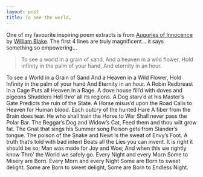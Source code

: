 ```yaml
---
layout: post
title: To see the world…
---
```


One of my favourite inspiring poem extracts is from [Auguries of Innocence ](http://www.artofeurope.com/blake/bla3.htm)by [William Blake](http://en.wikipedia.org/wiki/William_Blake). The first 4 lines are truly magnificent... it says something so empowering...

> To see a world in a grain of sand, And a heaven in a wild flower, Hold infinity in the palm of your hand, And eternity in an hour.

To see a World in a Grain of Sand And a Heaven in a Wild Flower,
Hold Infinity in the palm of your hand And Eternity in an hour.
A Robin Redbreast in a Cage Puts all Heaven in a Rage.
A dove house fill’d with doves and pigeons Shudders Hell thro’ all its regions.
A Dog starv’d at his Master’s Gate Predicts the ruin of the State.
A Horse misus’d upon the Road Calls to Heaven for Human blood.
Each outcry of the hunted Hare A fiber from the Brain does tear.
He who shall train the Horse to War Shall never pass the Polar Bar.
The Beggar’s Dog and Widow’s Cat,
Feed them and thou wilt grow fat.
The Gnat that sings his Summer song Poison gets from Slander’s tongue.
The poison of the Snake and Newt Is the sweat of Envy’s Foot.
A truth that’s told with bad intent Beats all the Lies you can invent.
It is right it should be so; Man was made for Joy and Woe; And when this we rightly know Thro’ the World we safely go.
Every Night and every Morn Some to Misery are Born.
Every Morn and every Night Some are Born to sweet delight.
Some are Born to sweet delight,
Some are Born to Endless Night.
